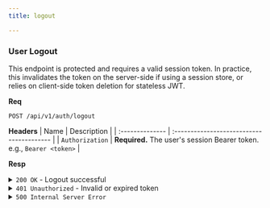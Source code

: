 ```yaml
---
title: logout

---
```


### User Logout

This endpoint is protected and requires a valid session token. In practice, this invalidates the token on the server-side if using a session store, or relies on client-side token deletion for stateless JWT.

**Req**
```
POST /api/v1/auth/logout
```

**Headers**
| Name            | Description                               |
| :-------------- | :---------------------------------------- |
| `Authorization` | **Required.** The user's session Bearer token. e.g., `Bearer <token>` |

**Resp**
<details>
<summary><code>200 OK</code> - Logout successful</summary>

This response is returned even if the token was already invalid.

```json
{
  "code": 200,
  "message": "logout successful",
  "data": null
}
```
</details>

<details>
<summary><code>401 Unauthorized</code> - Invalid or expired token</summary>

```json
{
  "code": 401,
  "message": "invalid or expired token",
  "data": null
}
```
</details>

<details>
<summary><code>500 Internal Server Error</code></summary>

```json
{
  "code": 500,
  "message": "internal server error",
  "data": null
}
```
</details>